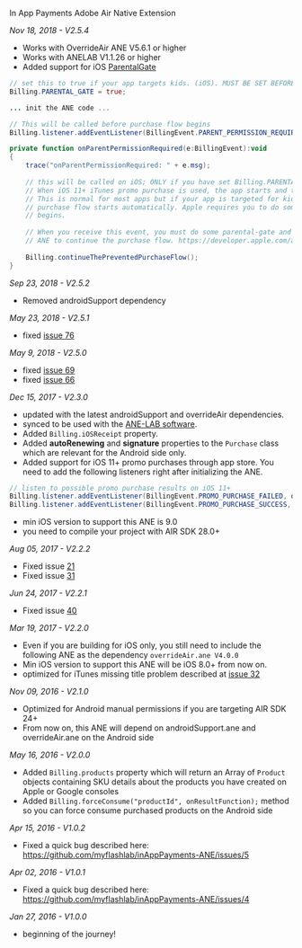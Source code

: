 In App Payments Adobe Air Native Extension

*Nov 18, 2018 - V2.5.4*
* Works with OverrideAir ANE V5.6.1 or higher
* Works with ANELAB V1.1.26 or higher
* Added support for iOS [ParentalGate](https://github.com/myflashlab/inAppPayments-ANE/issues/84)
```actionscript
// set this to true if your app targets kids. (iOS). MUST BE SET BEFORE INITIALIZING THE ANE
Billing.PARENTAL_GATE = true;

... init the ANE code ...

// This will be called before purchase flow begins 
Billing.listener.addEventListener(BillingEvent.PARENT_PERMISSION_REQUIRED, onParentPermissionRequired);

private function onParentPermissionRequired(e:BillingEvent):void
{
	trace("onParentPermissionRequired: " + e.msg);
	
	// this will be called on iOS; ONLY if you have set Billing.PARENTAL_GATE = true;
	// When iOS 11+ iTunes promo purchase is used, the app starts and the purchase flow begins automatically.
	// This is normal for most apps but if your app is targeted for kids, your app will be rejected if the
	// purchase flow starts automatically. Apple requires you to do some parental-gate before any purchase flow
	// begins.
	
	// When you receive this event, you must do some parental-gate and if it was successful, you must tell the
	// ANE to continue the purchase flow. https://developer.apple.com/app-store/parental-gates/
	
	Billing.continueThePreventedPurchaseFlow();
}
```

*Sep 23, 2018 - V2.5.2*
* Removed androidSupport dependency

*May 23, 2018 - V2.5.1*
* fixed [issue 76](https://github.com/myflashlab/inAppPayments-ANE/issues/76)

*May 9, 2018 - V2.5.0*
* fixed [issue 69](https://github.com/myflashlab/inAppPayments-ANE/issues/69)
* fixed [issue 66](https://github.com/myflashlab/inAppPayments-ANE/issues/66)

*Dec 15, 2017 - V2.3.0*
* updated with the latest androidSupport and overrideAir dependencies.
* synced to be used with the [ANE-LAB software](https://github.com/myflashlab/ANE-LAB/).
* Added ```Billing.iOSReceipt``` property.
* Added **autoRenewing** and **signature** properties to the ```Purchase``` class which are relevant for the Android side only.
* Added support for iOS 11+ promo purchases through app store. You need to add the following listeners right after initializing the ANE.
```actionscript
// listen to possible promo purchase results on iOS 11+
Billing.listener.addEventListener(BillingEvent.PROMO_PURCHASE_FAILED, onIosPromoPurchaseFailed);
Billing.listener.addEventListener(BillingEvent.PROMO_PURCHASE_SUCCESS, onIosPromoPurchaseSuccess);
```
* min iOS version to support this ANE is 9.0
* you need to compile your project with AIR SDK 28.0+

*Aug 05, 2017 - V2.2.2*
* Fixed issue [21](https://github.com/myflashlab/inAppPayments-ANE/issues/21)
* Fixed issue [31](https://github.com/myflashlab/inAppPayments-ANE/issues/31)

*Jun 24, 2017 - V2.2.1*
* Fixed issue [40](https://github.com/myflashlab/inAppPayments-ANE/issues/40)

*Mar 19, 2017 - V2.2.0*
* Even if you are building for iOS only, you still need to include the following ANE as the dependency ```overrideAir.ane V4.0.0```
* Min iOS version to support this ANE will be iOS 8.0+ from now on.
* optimized for iTunes missing title problem described at [issue 32](https://github.com/myflashlab/inAppPayments-ANE/issues/32)

*Nov 09, 2016 - V2.1.0*
* Optimized for Android manual permissions if you are targeting AIR SDK 24+
* From now on, this ANE will depend on androidSupport.ane and overrideAir.ane on the Android side

*May 16, 2016 - V2.0.0*
* Added ```Billing.products``` property which will return an Array of ```Product``` objects containing SKU details about the products you have created on Apple or Google consoles
* Added ```Billing.forceConsume("productId", onResultFunction);``` method so you can force consume purchased products on the Android side

*Apr 15, 2016 - V1.0.2*
* Fixed a quick bug described here: https://github.com/myflashlab/inAppPayments-ANE/issues/5

*Apr 02, 2016 - V1.0.1*
* Fixed a quick bug described here: https://github.com/myflashlab/inAppPayments-ANE/issues/4

*Jan 27, 2016 - V1.0.0*
* beginning of the journey!